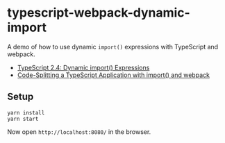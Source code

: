 # typescript-webpack-dynamic-import

A demo of how to use dynamic `import()` expressions with TypeScript and webpack.

- [TypeScript 2.4: Dynamic import() Expressions](https://blog.mariusschulz.com/2018/01/14/typescript-2-4-dynamic-import-expressions)
- [Code-Splitting a TypeScript Application with import() and webpack](https://blog.mariusschulz.com/2018/01/14/code-splitting-with-import-typescript-and-webpack)

## Setup

```
yarn install
yarn start
```

Now open `http://localhost:8080/` in the browser.
